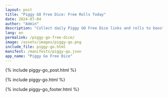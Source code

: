 ```yaml
---
layout: post
title: "Piggy GO Free Dice: Free Rolls Today"
date: 2024-07-04
author: "Admin"
description: "Collect daily Piggy GO Free Dice links and rolls to boost your game! Get free rewards, rolls, and dice every day to level up your Piggy GO adventure."
lang: en
permalink: /piggy-go-free-dice/
image: /assets/images/piggy-go.png
include_file: piggy-go.html
manifest: /manifests/piggy-go.json
app_name: "Piggy Go Free Dice"
---
```


{% include piggy-go_post.html %}

{% include piggy-go.html %}

{% include piggy-go_footer.html %}